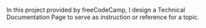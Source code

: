 In this project provided by freeCodeCamp, I design a Technical Documentation Page to serve as instruction or reference for a topic.